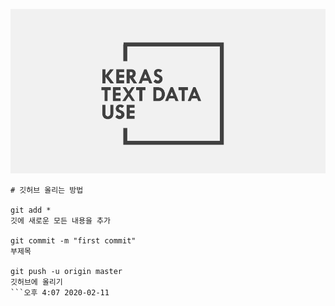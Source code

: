﻿[![](표지.PNG)](https://github.com/ElenaSSun/Keras/blob/master/6%EC%9E%A5/6.1%20%ED%85%8D%EC%8A%A4%ED%8A%B8%20%EB%8D%B0%EC%9D%B4%ED%84%B0%20%EB%8B%A4%EB%A3%A8%EA%B8%B0.pdf)

```
# 깃허브 올리는 방법

git add *  
깃에 새로운 모든 내용을 추가

git commit -m "first commit"  
부제목

git push -u origin master  
깃허브에 올리기
```오후 4:07 2020-02-11
